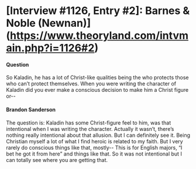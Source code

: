 # [Interview #1126, Entry #2]: Barnes & Noble (Newnan)](https://www.theoryland.com/intvmain.php?i=1126#2)

#### Question

So Kaladin, he has a lot of Christ-like qualities being the who protects those who can’t protect themselves. When you were writing the character of Kaladin did you ever make a conscious decision to make him a Christ figure or--

#### Brandon Sanderson

The question is: Kaladin has some Christ-figure feel to him, was that intentional when I was writing the character. Actually it wasn’t, there’s nothing really intentional about that allusion. But I can definitely see it. Being Christian myself a lot of what I find heroic is related to my faith. But I very rarely do conscious things like that, mostly-- This is for English majors, “I bet he got it from here” and things like that. So it was not intentional but I can totally see where you are getting that.

